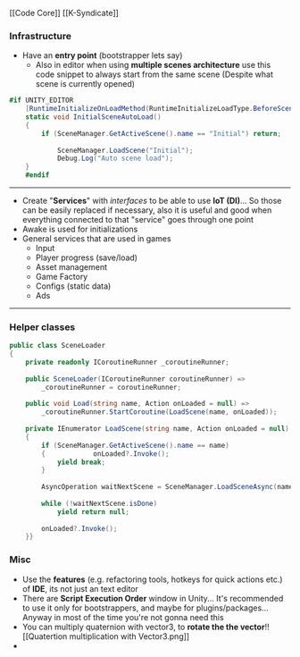 [[Code Core]] [[K-Syndicate]]
### Infrastructure
- Have an **entry point** (bootstrapper lets say)
	- Also in editor when using **multiple scenes architecture** use this code snippet to always start from the same scene (Despite what scene is currently opened) 
``` c#
#if UNITY_EDITOR  
    [RuntimeInitializeOnLoadMethod(RuntimeInitializeLoadType.BeforeSceneLoad)]  
    static void InitialSceneAutoLoad()  
    {            
	    if (SceneManager.GetActiveScene().name == "Initial") return;  
            
            SceneManager.LoadScene("Initial");  
            Debug.Log("Auto scene load");  
    }
    #endif
```
---
- Create "**Services**" with *interfaces* to be able to use **IoT (DI)**... So those can be easily replaced if necessary, also it is useful and good when everything connected to that "service" goes through one point
- Awake is used for initializations
- General services that are used in games
	- Input
	- Player progress (save/load)
	- Asset management
	- Game Factory
	- Configs (static data)
	- Ads
---
### Helper classes
``` c#
public class SceneLoader  
{  
    private readonly ICoroutineRunner _coroutineRunner;  
  
    public SceneLoader(ICoroutineRunner coroutineRunner) =>  
        _coroutineRunner = coroutineRunner;  
  
    public void Load(string name, Action onLoaded = null) =>  
        _coroutineRunner.StartCoroutine(LoadScene(name, onLoaded));  
  
    private IEnumerator LoadScene(string name, Action onLoaded = null)  
    {  
        if (SceneManager.GetActiveScene().name == name)  
        {            onLoaded?.Invoke();  
            yield break;  
        }        
        
        AsyncOperation waitNextScene = SceneManager.LoadSceneAsync(name);  
  
        while (!waitNextScene.isDone)  
            yield return null;  
  
        onLoaded?.Invoke();  
    }}
```

### Misc
- Use the **features** (e.g. refactoring tools, hotkeys for quick actions etc.) of **IDE**, its not just an text editor
- There are **Script Execution Order** window in Unity... It's recommended to use it only for bootstrappers, and maybe for plugins/packages... Anyway in most of the time you're not gonna need this
- You can multiply quaternion with vector3, to **rotate the the vector**!![[Quatertion multiplication with Vector3.png]]
- 